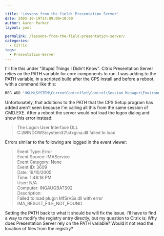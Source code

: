 ```yaml
---

title: 'Lessons from the field: Presentation Server'
date: 2005-10-19T14:09:00+10:00
author: Aaron Parker
layout: post

permalink: /lessons-from-the-field-presentation-server/
categories:
  - Citrix
tags:
  - Presentation-Server
---
```

I'll file this under "Stupid Things I Didn't Know". Citrix Presentation Server relies on the PATH variable for core components to run. I was adding to the PATH variable, in a scripted build after the CPS install and before a reboot, with a command like this:

```cmd
REG ADD "HKLM\SYSTEM\CurrentControlSet\Control\Session Manager\Environment" /v Path /d "%PATH%;%ProgramFiles%\Sysinternals" /f
```

Unfortunately, that additions to the PATH that the CPS Setup program has added aren't seen because I'm calling all this from the same session of CMD.EXE. After a reboot the server would not load the logon dialog and show this error instead:

> The Logon User Interface DLL  
> C:\WINDOWS\system32\ctxgina.dll failed to load

Errors similar to the following are logged in the event viewer:

> Event Type: Error  
> Event Source: IMAService  
> Event Category: None  
> Event ID: 3609  
> Date: 19/10/2005  
> Time: 1:48:18 PM  
> User: N/A  
> Computer: INGAUGBATS02  
> Description:  
> Failed to load plugin MfSrvSs.dll with error IMA\_RESULT\_FILE\_NOT\_FOUND

Setting the PATH back to what it should be will fix the issue. I'll have to find a way to modify the registry entry directly, but my question to Citrix is: Why does Presentation Server rely on the PATH variable? Would it not read the location of files from the registry?

